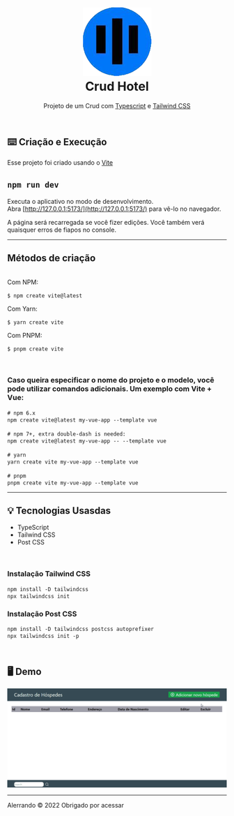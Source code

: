 <h1 align="center">
    <img src="./github/icon.png" alt="icone do site">
    </br>
    Crud Hotel
</h1>

<p align="center">Projeto de um Crud com <a href="https://www.typescriptlang.org/">Typescript</a> e <a href="https://tailwindcss.com/docs/installation">Tailwind CSS</a></p>

</br>

## ⌨️ Criação e Execução

<p>Esse projeto foi criado usando o <a href="https://vitejs.dev/guide/">Vite</a></p>

## `npm run dev`
Executa o aplicativo no modo de desenvolvimento.<br />
Abra [http://127.0.0.1:5173/](http://127.0.0.1:5173/) para vê-lo no navegador.

A página será recarregada se você fizer edições.
Você também verá quaisquer erros de fiapos no console.</p>
<hr>

## Métodos de criação
<br>
Com NPM:

```
$ npm create vite@latest
```

Com Yarn:
```
$ yarn create vite
```

Com PNPM:
```
$ pnpm create vite
```
</br>
<h3>Caso queira especificar o nome do projeto e o modelo, você pode utilizar comandos adicionais. Um exemplo com Vite + Vue:</h3>

```
# npm 6.x
npm create vite@latest my-vue-app --template vue

# npm 7+, extra double-dash is needed:
npm create vite@latest my-vue-app -- --template vue

# yarn
yarn create vite my-vue-app --template vue

# pnpm
pnpm create vite my-vue-app --template vue
```
<hr>

## 💡 Tecnologias Usasdas
<ul>
<li>TypeScript
<li>Tailwind CSS
<li>Post CSS
</ul>
</br>
<h3>Instalação Tailwind CSS</h3>

```
npm install -D tailwindcss
npx tailwindcss init
```

<h3>Instalação Post CSS</h3>

```
npm install -D tailwindcss postcss autoprefixer
npx tailwindcss init -p
```


</br>

## 🖥️ Demo

<div align="center">
    <img src="./github/CrudHotelPc.gif" />
</div>

<hr />
<p>Alerrando © 2022 Obrigado por acessar</p>